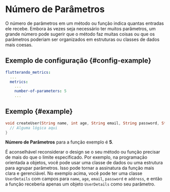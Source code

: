 # Número de Parâmetros

O número de parâmetros em um método ou função indica quantas entradas ele recebe. Embora às vezes seja necessário ter muitos parâmetros, um grande número pode sugerir que o método faz muitas coisas ou que os parâmetros poderiam ser organizados em estruturas ou classes de dados mais coesas.

## Exemplo de configuração {#config-example}

```yaml
flutterando_metrics:
  ...
  metrics:
    ...
    number-of-parameters: 5
    ...
```

## Exemplo {#example}

```dart
void createUser(String name, int age, String email, String password, String address) {
  // Alguma lógica aqui
}

```

**Número de Parâmetros** para a função exemplo é **5**.

É aconselhável reconsiderar o design se o seu método ou função precisar de mais do que o limite especificado. Por exemplo, na programação orientada a objetos, você pode usar uma classe de dados ou uma estrutura para agrupar parâmetros. Isso pode tornar a assinatura da função mais clara e gerenciável. No exemplo acima, você pode ter uma classe `UserDetails` com campos para `name`, `age`, `email`, `password` e `address`, e então a função receberia apenas um objeto `UserDetails` como seu parâmetro.
